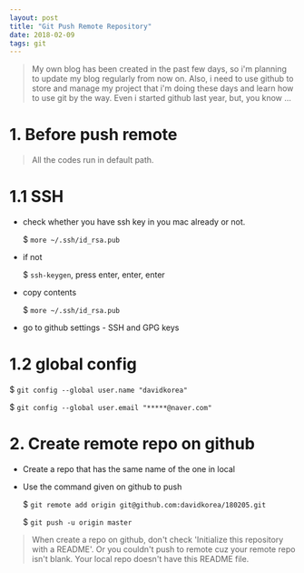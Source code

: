```yaml
---
layout: post
title: "Git Push Remote Repository"
date: 2018-02-09
tags: git
---
```



> My own blog has been created in the past few days, so i'm planning to update my blog regularly from now on.
Also, i need to use github to store and manage my project that i'm doing these days and learn how to use git by the way. Even i started github last year, but, you know ...

# 1. Before push remote

> All the codes run in default path.

# 1.1 SSH

- check whether you have ssh key in you mac already or not.

  $ ```more ~/.ssh/id_rsa.pub```

- if not

  $ ```ssh-keygen```, press enter, enter, enter

- copy contents

  $ ```more ~/.ssh/id_rsa.pub```

- go to github settings - SSH and GPG keys

# 1.2 global config

$ ```git config --global user.name "davidkorea"```

$ ```git config --global user.email "*****@naver.com"```

# 2. Create remote repo on github

- Create a repo that has the same name of the one in local
- Use the command given on github to push

  $ ```git remote add origin git@github.com:davidkorea/180205.git```

  $ ```git push -u origin master```

> When create a repo on github, don't check 'Initialize this repository with a README'. Or you couldn't push to remote cuz your remote repo isn't blank. Your local repo doesn't have this README file.
